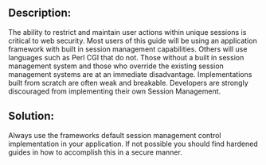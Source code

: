 ## Description:

The ability to restrict and maintain user actions within unique sessions is critical to
web security. Most users of this guide will be using an application framework with built
in session management capabilities. Others will use languages such as Perl CGI that do not.
Those without a built in session management system and those who override the existing
session management systems are at an immediate disadvantage. Implementations built from
scratch are often weak and breakable. Developers are strongly discouraged from
implementing their own Session Management.

## Solution:

Always use the frameworks default session management control implementation in your application. 
If not possible you should find hardened guides in how to accomplish this in a secure manner.
